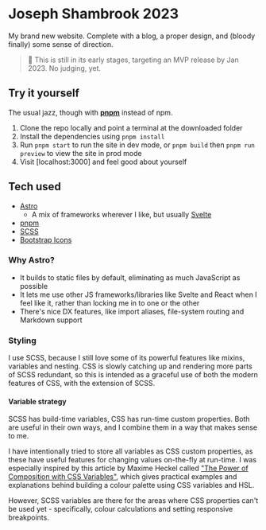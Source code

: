 # Joseph Shambrook 2023

My brand new website. Complete with a blog, a proper design, and (bloody finally) some sense of direction.

> 🚧 This is still in its early stages, targeting an MVP release by Jan 2023. No judging, yet.

## Try it yourself

The usual jazz, though with **[pnpm]** instead of npm.

1. Clone the repo locally and point a terminal at the downloaded folder
2. Install the dependencies using `pnpm install`
3. Run `pnpm start` to run the site in dev mode, or `pnpm build` then `pnpm run preview` to view the site in prod mode
4. Visit [localhost:3000] and feel good about yourself

## Tech used

- [Astro]
  - A mix of frameworks wherever I like, but usually [Svelte]
- [pnpm]
- [SCSS]
- [Bootstrap Icons]

### Why Astro?

- It builds to static files by default, eliminating as much JavaScript as possible
- It lets me use other JS frameworks/libraries like Svelte and React when I feel like it, rather than locking me in to one or the other
- There's nice DX features, like import aliases, file-system routing and Markdown support

### Styling

I use SCSS, because I still love some of its powerful features like mixins, variables and nesting. CSS is slowly catching up and rendering more parts of SCSS redundant, so this is intended as a graceful use of both the modern features of CSS, with the extension of SCSS.

#### Variable strategy

SCSS has build-time variables, CSS has run-time custom properties. Both are useful in their own ways, and I combine them in a way that makes sense to me.

I have intentionally tried to store all variables as CSS custom properties, as these have useful features for changing values on-the-fly at run-time. I was especially inspired by this article by Maxime Heckel called ["The Power of Composition with CSS Variables"](https://blog.maximeheckel.com/posts/the-power-of-composition-with-css-variables/), which gives practical examples and explanations behind building a colour palette using CSS variables and HSL.

However, SCSS variables are there for the areas where CSS properties can't be used yet - specifically, colour calculations and setting responsive breakpoints.

[astro]: https://astro.build
[pnpm]: https://pnpm.io/
[scss]: https://sass-lang.com/
[svelte]: https://svelte.dev/
[bootstrap icons]: https://icons.getbootstrap.com/
